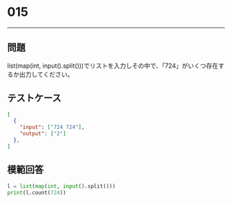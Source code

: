 
# 015

---

## 問題

list(map(int, input().split()))でリストを入力しその中で、「724」がいくつ存在するか出力してください。

## テストケース


```json
[
  {
    "input": ["724 724"],
    "output": ["2"]
  },
]
```

## 模範回答

```python
l = list(map(int, input().split()))
print(l.count(724))
```

